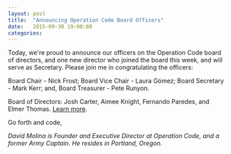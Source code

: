 ```yaml
---
layout: post
title:  "Announcing Operation Code Board Officers"
date:   2015-09-30 19:00:00
categories:
---
```

Today, we're proud to announce our officers on the Operation Code board of directors, and one new director who joined the board this week, and will serve as Secretary. Please join me in congratulating the officers:

Board Chair - Nick Frost; Board Vice Chair - Laura Gómez; Board Secretary - Mark Kerr; and, Board Treasurer - Pete Runyon.

Board of Directors: Josh Carter, Aimee Knight, Fernando Paredes, and Elmer Thomas. [Learn more](https://operationcode.org/board).

Go forth and code,

*David Molina is Founder and Executive Director at Operation Code, and a former Army Captain. He resides in Portland, Oregon.*
